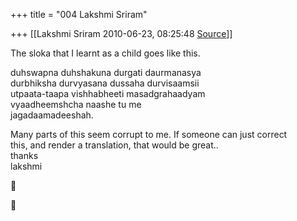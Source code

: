 +++
title = "004 Lakshmi Sriram"

+++
[[Lakshmi Sriram	2010-06-23, 08:25:48 [Source](https://groups.google.com/g/samskrita/c/K5RTT_tXJDI)]]



The sloka that I learnt as a child goes like this.

duhswapna duhshakuna durgati daurmanasya  
durbhiksha durvyasana dussaha durvisaamsii  
utpaata-taapa vishhabheeti masadgrahaadyam  
vyaadheemshcha naashe tu me  
jagadaamadeeshah.

Many parts of this seem corrupt to me. If someone can just correct  
this, and render a translation, that would be great..  
thanks  
lakshmi





